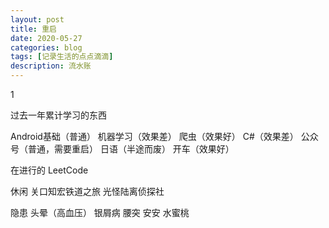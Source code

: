 ```yaml
---
layout: post
title: 重启
date: 2020-05-27
categories: blog
tags: [记录生活的点点滴滴]
description: 流水账
---
```


1 

过去一年累计学习的东西

Android基础（普通）
机器学习（效果差）
爬虫（效果好）
C#（效果差）
公众号（普通，需要重启）
日语（半途而废）
开车（效果好）

在进行的
LeetCode

休闲
关口知宏铁道之旅
光怪陆离侦探社

隐患
头晕（高血压）
银屑病
腰突
安安
水蜜桃